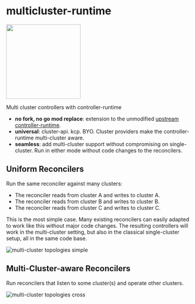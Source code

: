 # multicluster-runtime

<img src="https://github.com/user-attachments/assets/452f680b-c635-4c67-9099-e35a08ca5e02" width="200">
<br/>

Multi cluster controllers with controller-runtime
- **no fork, no go mod replace**: extension to the unmodified [upstream controller-runtime](https://github.com/kubernetes-sigs/controller-runtime).
- **universal**: cluster-api. kcp. BYO. Cluster providers make the controller-runtime multi-cluster aware.
- **seamless**: add multi-cluster support without compromising on single-cluster. Run in either mode without code changes to the reconcilers. 

## Uniform Reconcilers

Run the same reconciler against many clusters:
- The reconciler reads from cluster A and writes to cluster A.
- The reconciler reads from cluster B and writes to cluster B.
- The reconciler reads from cluster C and writes to cluster C.

This is the most simple case. Many existing reconcilers can easily adapted to work like this without major code changes. The resulting controllers will work in the multi-cluster setting, but also in the classical single-cluster setup, all in the same code base.

![multi-cluster topologies simple](https://github.com/user-attachments/assets/a57a0d05-4ca0-42a6-b064-90b728247a24)

## Multi-Cluster-aware Reconcilers

Run reconcilers that listen to some cluster(s) and operate other clusters.

![multi-cluster topologies cross](https://github.com/user-attachments/assets/68f3813d-58da-46ae-9f40-52882348ae02)
